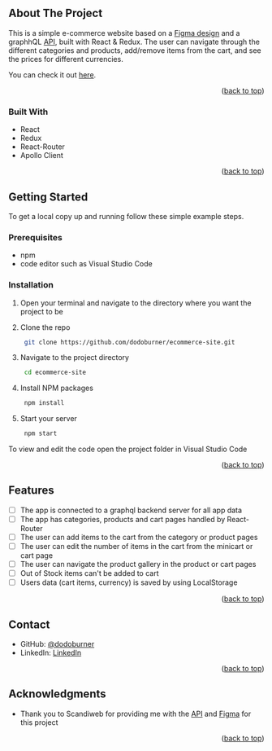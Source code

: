 <!-- Improved compatibility of back to top link: See: https://github.com/othneildrew/Best-README-Template/pull/73 -->
<a name="readme-top"></a>
<!--
*** Thanks for checking out the Best-README-Template. If you have a suggestion
*** that would make this better, please fork the repo and create a pull request
*** or simply open an issue with the tag "enhancement".
*** Don't forget to give the project a star!
*** Thanks again! Now go create something AMAZING! :D
-->

<!-- ABOUT THE PROJECT -->
## About The Project

This is a simple e-commerce website based on a [Figma design](https://www.figma.com/file/MSyCAqVy1UgNap0pvqH6H3/Junior-Frontend-Test-Designs-(Public)?node-id=0-1&t=wheeFkltpCq2DbKL-0) and a graphhQL [API](https://github.com/scandiweb/junior-react-endpoint), built with React & Redux. The user can navigate through the different categories and products, add/remove items from the cart, and see the prices for different currencies.

You can check it out [here](https://ecommerce-site99.netlify.app/).

<p align="right">(<a href="#readme-top">back to top</a>)</p>

### Built With

* React
* Redux
* React-Router
* Apollo Client

<p align="right">(<a href="#readme-top">back to top</a>)</p>

<!-- GETTING STARTED -->
## Getting Started

To get a local copy up and running follow these simple example steps.

### Prerequisites

* npm
* code editor such as Visual Studio Code

### Installation
1. Open your terminal and navigate to the directory where you want the project to be

2. Clone the repo
   ```sh
    git clone https://github.com/dodoburner/ecommerce-site.git
   ```
3. Navigate to the project directory 
    ```sh
     cd ecommerce-site
    ```
4. Install NPM packages
   ```sh
    npm install
   ```
6. Start your server
   ```sh
    npm start
   ```
    
To view and edit the code open the project folder in Visual Studio Code
<p align="right">(<a href="#readme-top">back to top</a>)</p>

<!-- Features -->
## Features

- [ ] The app is connected to a graphql backend server for all app data
- [ ] The app has categories, products and cart pages handled by React-Router
- [ ] The user can add items to the cart from the category or product pages
- [ ] The user can edit the number of items in the cart from the minicart or cart page
- [ ] The user can navigate the product gallery in the product or cart pages
- [ ] Out of Stock items can't be added to cart
- [ ] Users data (cart items, currency) is saved by using LocalStorage

<p align="right">(<a href="#readme-top">back to top</a>)</p>

<!-- CONTACT -->
## Contact

- GitHub: [@dodoburner](https://github.com/dodoburner/)
- LinkedIn: [LinkedIn](https://www.linkedin.com/in/dorian-urem)

<p align="right">(<a href="#readme-top">back to top</a>)</p>

<!-- ACKNOWLEDGMENTS -->
## Acknowledgments

* Thank you to Scandiweb for providing me with the [API](https://github.com/scandiweb/junior-react-endpoint) and [Figma](https://www.figma.com/file/MSyCAqVy1UgNap0pvqH6H3/Junior-Frontend-Test-Designs-(Public)?node-id=0-1&t=wheeFkltpCq2DbKL-0) for this project

<p align="right">(<a href="#readme-top">back to top</a>)</p>
